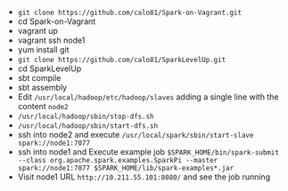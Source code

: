 * `git clone https://github.com/calo81/Spark-on-Vagrant.git`
* cd Spark-on-Vagrant
* vagrant up 
* vagrant ssh node1
* yum install git
* `git clone https://github.com/calo81/SparkLevelUp.git`
* cd SparkLevelUp
* sbt compile
* sbt assembly
* Edit `/usr/local/hadoop/etc/hadoop/slaves` adding a single line with the content `node2`
* `/usr/local/hadoop/sbin/stop-dfs.sh`
* `/usr/local/hadoop/sbin/start-dfs.sh`
* ssh into node2 and execute `/usr/local/spark/sbin/start-slave spark://node1:7077`
* ssh into node1 and Execute example job `$SPARK_HOME/bin/spark-submit --class org.apache.spark.examples.SparkPi --master spark://node1:7077 $SPARK_HOME/lib/spark-examples*.jar`
* Visit node1 URL `http://10.211.55.101:8080/` and see the job running

